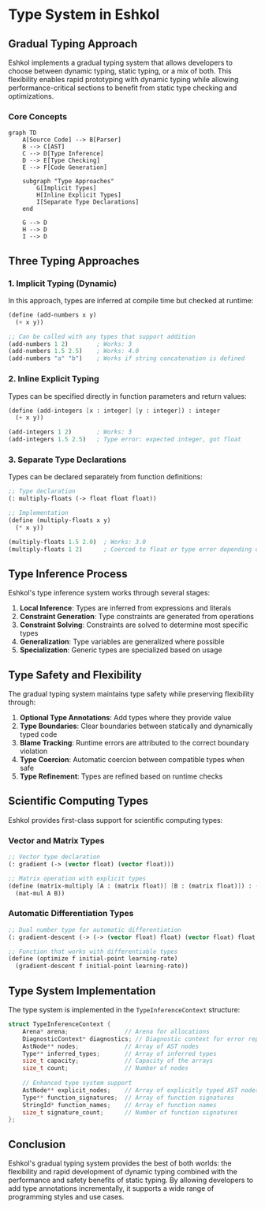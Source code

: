 # Type System in Eshkol

## Gradual Typing Approach

Eshkol implements a gradual typing system that allows developers to choose between dynamic typing, static typing, or a mix of both. This flexibility enables rapid prototyping with dynamic typing while allowing performance-critical sections to benefit from static type checking and optimizations.

### Core Concepts

```mermaid
graph TD
    A[Source Code] --> B[Parser]
    B --> C[AST]
    C --> D[Type Inference]
    D --> E[Type Checking]
    E --> F[Code Generation]
    
    subgraph "Type Approaches"
        G[Implicit Types]
        H[Inline Explicit Types]
        I[Separate Type Declarations]
    end
    
    G --> D
    H --> D
    I --> D
```

## Three Typing Approaches

### 1. Implicit Typing (Dynamic)

In this approach, types are inferred at compile time but checked at runtime:

```scheme
(define (add-numbers x y)
  (+ x y))

;; Can be called with any types that support addition
(add-numbers 1 2)        ; Works: 3
(add-numbers 1.5 2.5)    ; Works: 4.0
(add-numbers "a" "b")    ; Works if string concatenation is defined
```

### 2. Inline Explicit Typing

Types can be specified directly in function parameters and return values:

```scheme
(define (add-integers [x : integer] [y : integer]) : integer
  (+ x y))

(add-integers 1 2)       ; Works: 3
(add-integers 1.5 2.5)   ; Type error: expected integer, got float
```

### 3. Separate Type Declarations

Types can be declared separately from function definitions:

```scheme
;; Type declaration
(: multiply-floats (-> float float float))

;; Implementation
(define (multiply-floats x y)
  (* x y))

(multiply-floats 1.5 2.0)  ; Works: 3.0
(multiply-floats 1 2)      ; Coerced to float or type error depending on settings
```

## Type Inference Process

Eshkol's type inference system works through several stages:

1. **Local Inference**: Types are inferred from expressions and literals
2. **Constraint Generation**: Type constraints are generated from operations
3. **Constraint Solving**: Constraints are solved to determine most specific types
4. **Generalization**: Type variables are generalized where possible
5. **Specialization**: Generic types are specialized based on usage

## Type Safety and Flexibility

The gradual typing system maintains type safety while preserving flexibility through:

1. **Optional Type Annotations**: Add types where they provide value
2. **Type Boundaries**: Clear boundaries between statically and dynamically typed code
3. **Blame Tracking**: Runtime errors are attributed to the correct boundary violation
4. **Type Coercion**: Automatic coercion between compatible types when safe
5. **Type Refinement**: Types are refined based on runtime checks

## Scientific Computing Types

Eshkol provides first-class support for scientific computing types:

### Vector and Matrix Types

```scheme
;; Vector type declaration
(: gradient (-> (vector float) (vector float)))

;; Matrix operation with explicit types
(define (matrix-multiply [A : (matrix float)] [B : (matrix float)]) : (matrix float)
  (mat-mul A B))
```

### Automatic Differentiation Types

```scheme
;; Dual number type for automatic differentiation
(: gradient-descent (-> (-> (vector float) float) (vector float) float (vector float)))

;; Function that works with differentiable types
(define (optimize f initial-point learning-rate)
  (gradient-descent f initial-point learning-rate))
```

## Type System Implementation

The type system is implemented in the `TypeInferenceContext` structure:

```c
struct TypeInferenceContext {
    Arena* arena;                // Arena for allocations 
    DiagnosticContext* diagnostics; // Diagnostic context for error reporting 
    AstNode** nodes;             // Array of AST nodes 
    Type** inferred_types;       // Array of inferred types 
    size_t capacity;             // Capacity of the arrays 
    size_t count;                // Number of nodes 
    
    // Enhanced type system support
    AstNode** explicit_nodes;    // Array of explicitly typed AST nodes 
    Type** function_signatures;  // Array of function signatures
    StringId* function_names;    // Array of function names
    size_t signature_count;      // Number of function signatures
};
```

## Conclusion

Eshkol's gradual typing system provides the best of both worlds: the flexibility and rapid development of dynamic typing combined with the performance and safety benefits of static typing. By allowing developers to add type annotations incrementally, it supports a wide range of programming styles and use cases.
